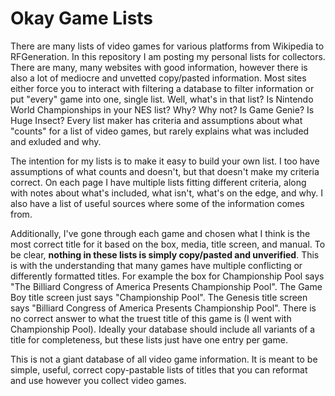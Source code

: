 # Okay Game Lists
There are many lists of video games for various platforms from Wikipedia to RFGeneration. In this repository I am posting my personal lists for collectors. There are many, many websites with good information, however there is also a lot of mediocre and unvetted copy/pasted information. Most sites either force you to interact with filtering a database to filter information or put "every" game into one, single list. Well, what's in that list? Is Nintendo World Championships in your NES list? Why? Why not? Is Game Genie? Is Huge Insect? Every list maker has criteria and assumptions about what "counts" for a list of video games, but rarely explains what was included and exluded and why.

The intention for my lists is to make it easy to build your own list. I too have assumptions of what counts and doesn't, but that doesn't make my criteria correct. On each page I have multiple lists fitting different criteria, along with notes about what's included, what isn't, what's on the edge, and why. I also have a list of useful sources where some of the information comes from.

Additionally, I've gone through each game and chosen what I think is the most correct title for it based on the box, media, title screen, and manual. To be clear, **nothing in these lists is simply copy/pasted and unverified**. This is with the understanding that many games have multiple conflicting or differently formatted titles. For example the box for Championship Pool says "The Billiard Congress of America Presents Championship Pool". The Game Boy title screen just says "Championship Pool". The Genesis title screen says "Billiard Congress of America Presents Championship Pool". There is no correct answer to what the truest title of this game is (I went with Championship Pool). Ideally your database should include all variants of a title for completeness, but these lists just have one entry per game.

This is not a giant database of all video game information. It is meant to be simple, useful, correct copy-pastable lists of titles that you can reformat and use however you collect video games.
